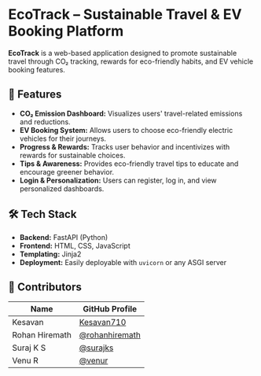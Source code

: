 # EcoTrack – Sustainable Travel & EV Booking Platform

**EcoTrack** is a web-based application designed to promote sustainable travel through CO₂ tracking, rewards for eco-friendly habits, and EV vehicle booking features.

## 🌱 Features

- **CO₂ Emission Dashboard:** Visualizes users' travel-related emissions and reductions.
- **EV Booking System:** Allows users to choose eco-friendly electric vehicles for their journeys.
- **Progress & Rewards:** Tracks user behavior and incentivizes with rewards for sustainable choices.
- **Tips & Awareness:** Provides eco-friendly travel tips to educate and encourage greener behavior.
- **Login & Personalization:** Users can register, log in, and view personalized dashboards.

## 🛠️ Tech Stack

- **Backend:** FastAPI (Python)
- **Frontend:** HTML, CSS, JavaScript
- **Templating:** Jinja2
- **Deployment:** Easily deployable with `uvicorn` or any ASGI server

## 🙌 Contributors

| Name           | GitHub Profile                     |
|----------------|-------------------------------------|
| Kesavan        | [Kesavan710](https://github.com/yourusername)         |
| Rohan Hiremath | [@rohanhiremath](https://github.com/rohanhiremath)       |
| Suraj K S      | [@surajks](https://github.com/surajks)                   |
| Venu R         | [@venur](https://github.com/venur)                       |
